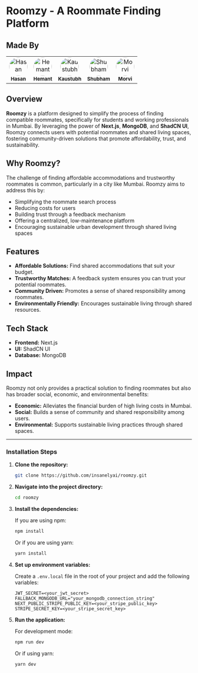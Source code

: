# Roomzy - A Roommate Finding Platform

## Made By

<table>
  <tr>
    <td align="center">
      <a href="https://github.com/insanelyai">
        <img src="https://github.com/insanelyai.png" alt="Hasan" style="width:50px; height:50px; border-radius:50%;"/><br>
        <sub><b>Hasan</b></sub>
      </a>
    </td>
    <td align="center">
      <a href="https://github.com/hemant-i7">
        <img src="https://github.com/hemant-i7.png?size=50" alt="Hemant" style="width:50px; height:50px; border-radius:50%;"/><br>
        <sub><b>Hemant</b></sub>
      </a>
    </td>
    <td align="center">
      <a href="https://github.com/kstubhieeee">
        <img src="https://github.com/kstubhieeee.png?size=50" alt="Kaustubh" style="width:50px; height:50px; border-radius:50%;"/><br>
        <sub><b>Kaustubh</b></sub>
      </a>
    </td>
    <td align="center">
      <a href="https://github.com/Shubham7204">
        <img src="https://github.com/Shubham7204.png?size=50" alt="Shubham" style="width:50px; height:50px; border-radius:50%;"/><br>
        <sub><b>Shubham</b></sub>
      </a>
    </td>
    <td align="center">
      <a href="https://github.com/Morviee">
        <img src="https://github.com/Morviee.png" alt="Morvi" style="width:50px; height:50px; border-radius:50%;"/><br>
        <sub><b>Morvi</b></sub>
      </a>
    </td>
  </tr>
</table>



## Overview

**Roomzy** is a platform designed to simplify the process of finding compatible roommates, specifically for students and working professionals in Mumbai. By leveraging the power of **Next.js**, **MongoDB**, and **ShadCN UI**, Roomzy connects users with potential roommates and shared living spaces, fostering community-driven solutions that promote affordability, trust, and sustainability.

## Why Roomzy?

The challenge of finding affordable accommodations and trustworthy roommates is common, particularly in a city like Mumbai. Roomzy aims to address this by:

- Simplifying the roommate search process
- Reducing costs for users
- Building trust through a feedback mechanism
- Offering a centralized, low-maintenance platform
- Encouraging sustainable urban development through shared living spaces

## Features

- **Affordable Solutions:** Find shared accommodations that suit your budget.
- **Trustworthy Matches:** A feedback system ensures you can trust your potential roommates.
- **Community Driven:** Promotes a sense of shared responsibility among roommates.
- **Environmentally Friendly:** Encourages sustainable living through shared resources.

## Tech Stack

- **Frontend:** Next.js
- **UI:** ShadCN UI
- **Database:** MongoDB

## Impact

Roomzy not only provides a practical solution to finding roommates but also has broader social, economic, and environmental benefits:

- **Economic:** Alleviates the financial burden of high living costs in Mumbai.
- **Social:** Builds a sense of community and shared responsibility among users.
- **Environmental:** Supports sustainable living practices through shared spaces.

---

### Installation Steps

1. **Clone the repository:**

   ```bash
   git clone https://github.com/insanelyai/roomzy.git
   ```

2. **Navigate into the project directory:**

   ```bash
   cd roomzy
   ```

3. **Install the dependencies:**

   If you are using npm:

   ```bash
   npm install
   ```

   Or if you are using yarn:

   ```bash
   yarn install
   ```

4. **Set up environment variables:**

   Create a `.env.local` file in the root of your project and add the following variables:

   ```
   JWT_SECRET=<your_jwt_secret>
   FALLBACK_MONGODB_URL="your_mongodb_connection_string"
   NEXT_PUBLIC_STRIPE_PUBLIC_KEY=<your_stripe_public_key>
   STRIPE_SECRET_KEY=<your_stripe_secret_key>
   ```

5. **Run the application:**

   For development mode:

   ```bash
   npm run dev
   ```

   Or if using yarn:

   ```bash
   yarn dev
   ```

